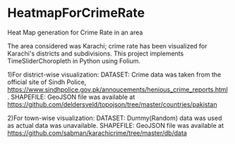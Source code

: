 # HeatmapForCrimeRate
Heat Map generation for Crime Rate in an area

The area considered was Karachi; crime rate has been visualized for Karachi's districts and subdivisions. This project implements TimeSliderChoropleth in Python using Folium.

1)For district-wise visualization:
DATASET: Crime data was taken from the official site of Sindh Police, https://www.sindhpolice.gov.pk/annoucements/henious_crime_reports.html .
SHAPEFILE: GeoJSON file was available at https://github.com/deldersveld/topojson/tree/master/countries/pakistan

2)For town-wise visualization:
DATASET: Dummy(Random) data was used as actual data was unavailable.
SHAPEFILE: GeoJSON file was available at https://github.com/sabman/karachicrime/tree/master/db/data
